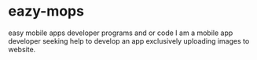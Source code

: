 # eazy-mops
easy mobile apps developer programs and or code
I am a mobile app developer seeking help to develop an app exclusively uploading images to website.
